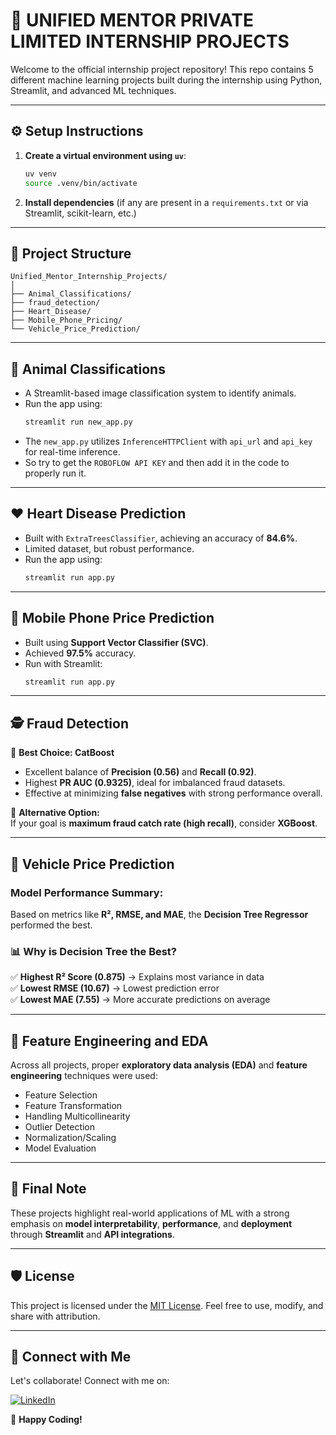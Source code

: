 # 🧠 UNIFIED MENTOR PRIVATE LIMITED INTERNSHIP PROJECTS

Welcome to the official internship project repository! This repo contains 5 different machine learning projects built during the internship using Python, Streamlit, and advanced ML techniques.

---

## ⚙️ Setup Instructions

1. **Create a virtual environment using `uv`**:
   ```bash
   uv venv 
   source .venv/bin/activate
   ```

2. **Install dependencies** (if any are present in a `requirements.txt` or via Streamlit, scikit-learn, etc.)

---

## 📁 Project Structure

```
Unified_Mentor_Internship_Projects/
│
├── Animal_Classifications/
├── fraud_detection/
├── Heart_Disease/
├── Mobile_Phone_Pricing/
└── Vehicle_Price_Prediction/
```

---

## 🐾 Animal Classifications
- A Streamlit-based image classification system to identify animals.
- Run the app using:
  ```bash
  streamlit run new_app.py
  ```
- The `new_app.py` utilizes `InferenceHTTPClient` with `api_url` and `api_key` for real-time inference.
- So try to get the `ROBOFLOW API KEY` and then add it in the code to properly run it.

---

## ❤️ Heart Disease Prediction
- Built with `ExtraTreesClassifier`, achieving an accuracy of **84.6%**.
- Limited dataset, but robust performance.
- Run the app using:
  ```bash
  streamlit run app.py
  ```

---

## 📱 Mobile Phone Price Prediction
- Built using **Support Vector Classifier (SVC)**.
- Achieved **97.5%** accuracy.
- Run with Streamlit:
  ```bash
  streamlit run app.py
  ```

---

## 🕵️ Fraud Detection

📌 **Best Choice: CatBoost**

- Excellent balance of **Precision (0.56)** and **Recall (0.92)**.
- Highest **PR AUC (0.9325)**, ideal for imbalanced fraud datasets.
- Effective at minimizing **false negatives** with strong performance overall.

🔹 **Alternative Option:**  
If your goal is **maximum fraud catch rate (high recall)**, consider **XGBoost**.

---

## 🚗 Vehicle Price Prediction

### Model Performance Summary:

Based on metrics like **R², RMSE, and MAE**, the **Decision Tree Regressor** performed the best.

### 📊 Why is Decision Tree the Best?
✅ **Highest R² Score (0.875)** → Explains most variance in data  
✅ **Lowest RMSE (10.67)** → Lowest prediction error  
✅ **Lowest MAE (7.55)** → More accurate predictions on average

---

## 🔬 Feature Engineering and EDA

Across all projects, proper **exploratory data analysis (EDA)** and **feature engineering** techniques were used:
- Feature Selection
- Feature Transformation
- Handling Multicollinearity
- Outlier Detection
- Normalization/Scaling
- Model Evaluation

---

## 📌 Final Note

These projects highlight real-world applications of ML with a strong emphasis on **model interpretability**, **performance**, and **deployment** through **Streamlit** and **API integrations**.

---
## 🛡️ License

This project is licensed under the [MIT License](LICENSE). Feel free to use, modify, and share with attribution.

---
## 📢 Connect with Me

Let's collaborate! Connect with me on:

[![LinkedIn](https://img.shields.io/badge/LinkedIn-0077B5?style=for-the-badge&logo=linkedin&logoColor=white)](https://www.linkedin.com/in/v-rithul-06b5632b6/)  

🚀 **Happy Coding!**
